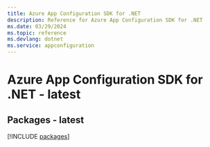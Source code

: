 ```yaml
---
title: Azure App Configuration SDK for .NET
description: Reference for Azure App Configuration SDK for .NET
ms.date: 03/29/2024
ms.topic: reference
ms.devlang: dotnet
ms.service: appconfiguration
---
```

# Azure App Configuration SDK for .NET - latest
## Packages - latest
[!INCLUDE [packages](app-configuration-index.md)]